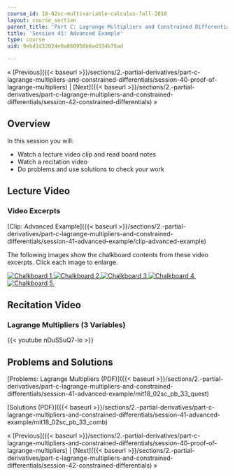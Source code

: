 ```yaml
---
course_id: 18-02sc-multivariable-calculus-fall-2010
layout: course_section
parent_title: 'Part C: Lagrange Multipliers and Constrained Differentials'
title: 'Session 41: Advanced Example'
type: course
uid: 9ebd1d32024e0a868958b6ad334b76ad

---
```


« [Previous]({{< baseurl >}}/sections/2.-partial-derivatives/part-c-lagrange-multipliers-and-constrained-differentials/session-40-proof-of-lagrange-multipliers) | [Next]({{< baseurl >}}/sections/2.-partial-derivatives/part-c-lagrange-multipliers-and-constrained-differentials/session-42-constrained-differentials) »

Overview
--------

In this session you will:

*   Watch a lecture video clip and read board notes
*   Watch a recitation video
*   Do problems and use solutions to check your work

Lecture Video
-------------

### Video Excerpts

[Clip: Advanced Example]({{< baseurl >}}/sections/2.-partial-derivatives/part-c-lagrange-multipliers-and-constrained-differentials/session-41-advanced-example/clip-advanced-example)

The following images show the chalkboard contents from these video excerpts. Click each image to enlarge.

[![Chalkboard 1.](/coursemedia/18-02sc-multivariable-calculus-fall-2010/14ff251ff1050356d2b04e205cb278a7_MIT18_02SC_L13Brds_14a.png)](/coursemedia/18-02sc-multivariable-calculus-fall-2010/3003b7d1d81bb9ce90e33c54ae133f9c_MIT18_02SC_L13Brds_14.png "Open in a new window.")[![Chalkboard 2.](/coursemedia/18-02sc-multivariable-calculus-fall-2010/78da76db86e80feb0492134a79a358d5_MIT18_02SC_L13Brds_15a.png)](/coursemedia/18-02sc-multivariable-calculus-fall-2010/855559e3b106ffae8e427147819ec31b_MIT18_02SC_L13Brds_15.png "Open in a new window.")[![Chalkboard 3.](/coursemedia/18-02sc-multivariable-calculus-fall-2010/ca58c12361281cedec1b19fc1626984c_MIT18_02SC_L13Brds_16a.png)](/coursemedia/18-02sc-multivariable-calculus-fall-2010/320c01e88ddf1a1acd4e241cfa1db705_MIT18_02SC_L13Brds_16.png "Open in a new window.")[![Chalkboard 4.](/coursemedia/18-02sc-multivariable-calculus-fall-2010/d1b856164b9f5b3c24fa4a6ffa7ba649_MIT18_02SC_L13Brds_17a.png)](/coursemedia/18-02sc-multivariable-calculus-fall-2010/09b15440f34ae0e2818b2e89e699ad37_MIT18_02SC_L13Brds_17.png "Open in a new window.")  
[![Chalkboard 5.](/coursemedia/18-02sc-multivariable-calculus-fall-2010/11f8d81e1672bb82eca49b65b03b580d_MIT18_02SC_L13Brds_18a.png)](/coursemedia/18-02sc-multivariable-calculus-fall-2010/e7420bc2a472fbdf14b538ed1a3673d9_MIT18_02SC_L13Brds_18.png "Open in a new window.")

Recitation Video
----------------

### Lagrange Multipliers (3 Variables)

{{< youtube nDuS5uQ7-lo >}}

Problems and Solutions
----------------------

[Problems: Lagrange Multipliers (PDF)]({{< baseurl >}}/sections/2.-partial-derivatives/part-c-lagrange-multipliers-and-constrained-differentials/session-41-advanced-example/mit18_02sc_pb_33_quest)

[Solutions (PDF)]({{< baseurl >}}/sections/2.-partial-derivatives/part-c-lagrange-multipliers-and-constrained-differentials/session-41-advanced-example/mit18_02sc_pb_33_comb)

« [Previous]({{< baseurl >}}/sections/2.-partial-derivatives/part-c-lagrange-multipliers-and-constrained-differentials/session-40-proof-of-lagrange-multipliers) | [Next]({{< baseurl >}}/sections/2.-partial-derivatives/part-c-lagrange-multipliers-and-constrained-differentials/session-42-constrained-differentials) »